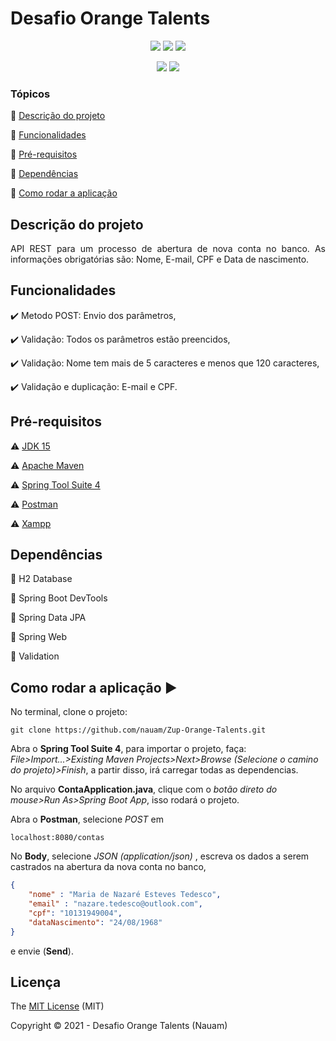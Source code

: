 
# Desafio Orange Talents

<p align="center">
  <img src="https://img.shields.io/static/v1?label=java&message=15&color=blue&style=for-the-badge&logo=java"/> <img src="https://img.shields.io/static/v1?label=maven&message=4.0.0&color=red&style=for-the-badge&logo=apache"/> <img src="http://img.shields.io/static/v1?label=spring-boot&message=2.4.1&color=red&style=for-the-badge&logo=spring"/>
</p>
<p align="center">
<img src="http://img.shields.io/static/v1?label=STATUS&message=CONCLUIDO&color=green&style=for-the-badge"/> <img src="http://img.shields.io/static/v1?label=License&message=MIT&color=green&style=for-the-badge"/>
</p>

### Tópicos 

:small_blue_diamond: [Descrição do projeto](#descrição-do-projeto)

:small_blue_diamond: [Funcionalidades](#funcionalidades)

:small_blue_diamond: [Pré-requisitos](#pré-requisitos)

:small_blue_diamond: [Dependências](#dependências)

:small_blue_diamond: [Como rodar a aplicação](#como-rodar-a-aplicação-arrow_forward)

## Descrição do projeto 

<p align="justify">
   API REST para um processo de abertura de nova conta no banco. As informações obrigatórias são: Nome, E-mail, CPF e Data de nascimento. 
</p>

## Funcionalidades

:heavy_check_mark: Metodo POST: Envio dos parâmetros,

:heavy_check_mark: Validação: Todos os parâmetros estão preencidos,

:heavy_check_mark: Validação: Nome tem mais de 5 caracteres e menos que 120 caracteres,

:heavy_check_mark: Validação e duplicação: E-mail e CPF.

## Pré-requisitos

:warning: [JDK 15](https://www.oracle.com/br/java/technologies/javase-downloads.html)

:warning: [Apache Maven](https://maven.apache.org/download.cgi)

:warning: [Spring Tool Suite 4](https://spring.io/tools)

:warning: [Postman](https://www.postman.com/downloads/)

:warning: [Xampp](https://www.apachefriends.org/pt_br/index.html)

## Dependências
:wrench: H2 Database

:wrench: Spring Boot DevTools 

:wrench: Spring Data JPA

:wrench: Spring Web

:wrench: Validation

## Como rodar a aplicação :arrow_forward:

No terminal, clone o projeto:
```
git clone https://github.com/nauam/Zup-Orange-Talents.git
```
Abra o **Spring Tool Suite 4**, para importar o projeto, faça: *File>Import...>Existing Maven Projects>Next>Browse *(Selecione o camino do projeto)*>Finish*, a partir disso, irá carregar todas as dependencias.

No arquivo **ContaApplication.java**, clique com o *botão direto do mouse>Run As>Spring Boot App*, isso rodará o projeto.

Abra o **Postman**, selecione *POST* em 

	localhost:8080/contas

No **Body**, selecione *JSON (application/json)* , escreva os dados a serem castrados na abertura da nova conta no banco,
```json
{
	"nome" : "Maria de Nazaré Esteves Tedesco",
	"email" : "nazare.tedesco@outlook.com",
	"cpf": "10131949004",
	"dataNascimento": "24/08/1968"
}
```
 e envie (**Send**).

## Licença 

The [MIT License]() (MIT)

Copyright &copy;  2021 - Desafio Orange Talents (Nauam)